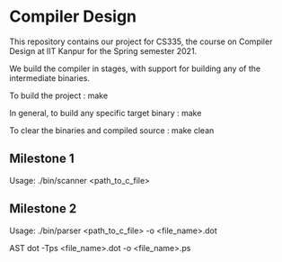 # Compiler Design

This repository contains our project for CS335, the course on Compiler Design at IIT Kanpur for the Spring semester 2021.

We build the compiler in stages, with support for building any of the intermediate binaries.

To build the project :
make

In general, to build any specific target binary :
make <target>

To clear the binaries and compiled source :
make clean

## Milestone 1

Usage:
./bin/scanner <path_to_c_file>

## Milestone 2

Usage:
./bin/parser <path_to_c_file> -o <file_name>.dot

AST 
dot -Tps <file_name>.dot -o <file_name>.ps
